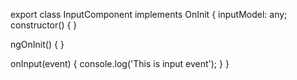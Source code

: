 export class InputComponent implements OnInit {
  inputModel: any;
  constructor() { }

  ngOnInit() {
  }

  onInput(event) {
    console.log('This is input event');
  }
}

